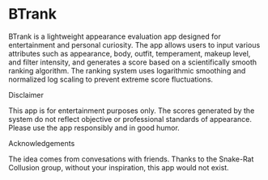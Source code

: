 # BTrank

BTrank is a lightweight appearance evaluation app designed for entertainment and personal curiosity. The app allows users to input various attributes such as appearance, body, outfit, temperament, makeup level, and filter intensity, and generates a score based on a scientifically smooth ranking algorithm. The ranking system uses logarithmic smoothing and normalized log scaling to prevent extreme score fluctuations. 

Disclaimer

This app is for entertainment purposes only. The scores generated by the system do not reflect objective or professional standards of appearance. Please use the app responsibly and in good humor.


Acknowledgements

The idea comes from convesations with friends. Thanks to the Snake-Rat Collusion group, without your inspiration, this app would not exist.
